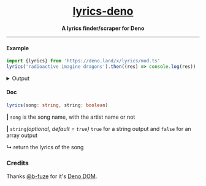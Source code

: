 <h1 align='center'><ins>lyrics-deno</ins></h1>
<p align='center'><strong>A lyrics finder/scraper for Deno</strong></p>

---

#### Example

```typescript
import {lyrics} from 'https://deno.land/x/lyrics/mod.ts'
lyrics('radioactive imagine dragons').then((res) => console.log(res))
```

<details><summary>Output</summary>

  ```text
Whoa, oh, oh
Whoa, oh, oh
Whoa, oh, oh
Whoa

I'm waking up to ash and dust
I wipe my brow and I sweat my rust
I'm breathing in the chemicals

I'm breaking in, shaping up, then checking out on the prison bus
This is it, the apocalypse
Whoa

I'm waking up, I feel it in my bones
Enough to make my systems blow
Welcome to the new age, to the new age
Welcome to the new age, to the new age
Whoa, oh, oh, oh, oh, whoa, oh, oh, oh, I'm radioactive, radioactive
Whoa, oh, oh, oh, oh, whoa, oh, oh, oh, I'm radioactive, radioactive

I raise my flags, don my clothes
It's a revolution, I suppose
We'll paint it red to fit right in
Whoa

I'm breaking in, shaping up, then checking out on the prison bus
This is it, the apocalypse
Whoa

I'm waking up, I feel it in my bones
Enough to make my systems blow
Welcome to the new age, to the new age
Welcome to the new age, to the new age
Whoa, oh, oh, oh, oh, whoa, oh, oh, oh, I'm radioactive, radioactive
Whoa, oh, oh, oh, oh, whoa, oh, oh, oh, I'm radioactive, radioactive

All systems go, the sun hasn't died
Deep in my bones, straight from inside

I'm waking up, I feel it in my bones
Enough to make my systems blow
Welcome to the new age, to the new age
Welcome to the new age, to the new age
Whoa, oh, oh, oh, oh, whoa, oh, oh, oh, I'm radioactive, radioactive
Whoa, oh, oh, oh, oh, whoa, oh, oh, oh, I'm radioactive, radioactive
  ```

</details>

#### Doc

```typescript
lyrics(song: string, string: boolean)
```

**|** `song` is the song name, with the artist name or not

**|** `string`*(optional, default = `true`)* `true` for a string output and `false` for an array output

**↳** return the lyrics of the song

### Credits

Thanks [@b-fuze](https://github.com/b-fuze) for it's [Deno DOM](https://github.com/b-fuze/deno-dom).
